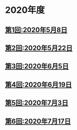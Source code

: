 # 2020年度

## [第1回:2020年5月8日](2020-05-08.md)
## [第2回:2020年5月22日](2020-05-22.md)
## [第3回:2020年6月5日](2020-06-05.md)
## [第4回:2020年6月19日](2020-06-19.md)
## [第5回:2020年7月3日](2020-07-03.md)
## [第6回:2020年7月17日](2020-07-17.md)